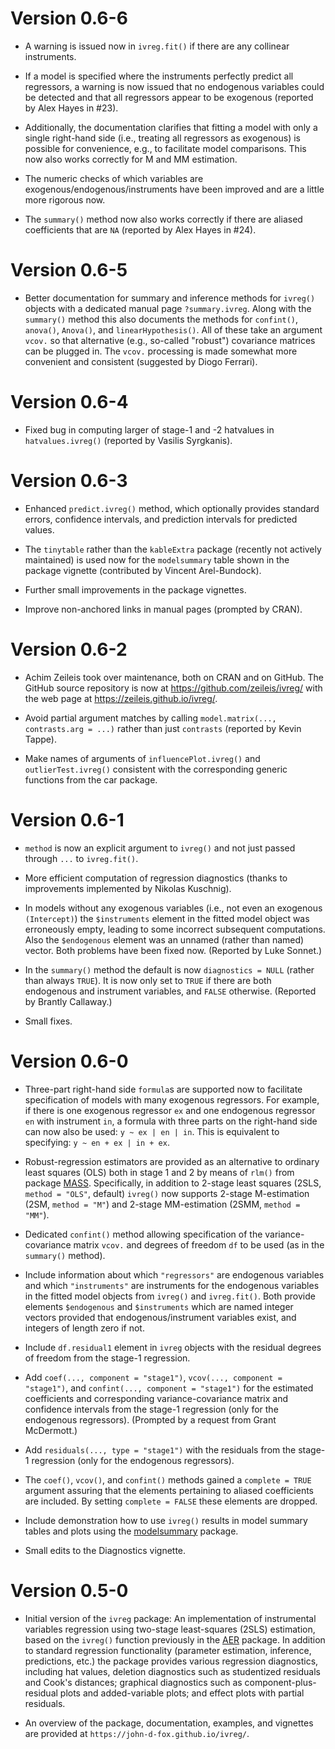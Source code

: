 # Version 0.6-6

* A warning is issued now in `ivreg.fit()` if there are any collinear instruments.

* If a model is specified where the instruments perfectly predict all regressors,
  a warning is now issued that no endogenous variables could be detected and that
  all regressors appear to be exogenous (reported by Alex Hayes in #23).
  
* Additionally, the documentation clarifies that fitting a model with only
  a single right-hand side (i.e., treating all regressors as exogenous)
  is possible for convenience, e.g., to facilitate model comparisons. This
  now also works correctly for M and MM estimation.

* The numeric checks of which variables are exogenous/endogenous/instruments
  have been improved and are a little more rigorous now.

* The `summary()` method now also works correctly if there are aliased
  coefficients that are `NA` (reported by Alex Hayes in #24).


# Version 0.6-5

* Better documentation for summary and inference methods for `ivreg()` objects
  with a dedicated manual page `?summary.ivreg`. Along with the `summary()`
  method this also documents the methods for `confint()`, `anova()`,
  `Anova()`, and `linearHypothesis()`. All of these take an argument `vcov.`
  so that alternative (e.g., so-called "robust") covariance matrices can be
  plugged in. The `vcov.` processing is made somewhat more convenient and
  consistent (suggested by Diogo Ferrari).


# Version 0.6-4

* Fixed bug in computing larger of stage-1 and -2 hatvalues in
  `hatvalues.ivreg()` (reported by Vasilis Syrgkanis).


# Version 0.6-3

* Enhanced `predict.ivreg()` method, which optionally provides standard errors,
  confidence intervals, and prediction intervals for predicted values.

* The `tinytable` rather than the `kableExtra` package (recently not actively maintained)
  is used now for the `modelsummary` table shown in the package vignette (contributed
  by Vincent Arel-Bundock).

* Further small improvements in the package vignettes.

* Improve non-anchored links in manual pages (prompted by CRAN).


# Version 0.6-2

* Achim Zeileis took over maintenance, both on CRAN and on GitHub. The GitHub
  source repository is now at <https://github.com/zeileis/ivreg/> with the web
  page at <https://zeileis.github.io/ivreg/>.

* Avoid partial argument matches by calling `model.matrix(..., contrasts.arg = ...)`
  rather than just `contrasts` (reported by Kevin Tappe).
  
* Make names of arguments of `influencePlot.ivreg()` and `outlierTest.ivreg()`
  consistent with the corresponding generic functions from the car package.


# Version 0.6-1

* `method` is now an explicit argument to `ivreg()` and not just passed through `...`
  to `ivreg.fit()`.
  
* More efficient computation of regression diagnostics (thanks to improvements
  implemented by Nikolas Kuschnig).

* In models without any exogenous variables (i.e., not even an exogenous `(Intercept)`)
  the `$instruments` element in the fitted model object was erroneously empty, leading
  to some incorrect subsequent computations. Also the `$endogenous` element was an
  unnamed (rather than named) vector. Both problems have been fixed now.
  (Reported by Luke Sonnet.)

* In the `summary()` method the default is now `diagnostics = NULL` (rather than
  always `TRUE`). It is now only set to `TRUE` if there are both endogenous and
  instrument variables, and `FALSE` otherwise. (Reported by Brantly Callaway.)

* Small fixes.


# Version 0.6-0

* Three-part right-hand side `formula`s are supported now to facilitate specification
  of models with many exogenous regressors. For example, if there is one exogenous
  regressor `ex` and one endogenous regressor `en` with instrument `in`, a formula
  with three parts on the right-hand side can now also be used: `y ~ ex | en | in`.
  This is equivalent to specifying: `y ~ en + ex | in + ex`.

* Robust-regression estimators are provided as an alternative to ordinary
  least squares (OLS) both in stage 1 and 2 by means of `rlm()` from package
  [MASS](https://CRAN.R-project.org/package=MASS). Specifically, in addition to
  2-stage least squares (2SLS, `method = "OLS"`, default) `ivreg()` now supports
  2-stage M-estimation (2SM, `method = "M"`) and 2-stage MM-estimation (2SMM,
  `method = "MM"`).

* Dedicated `confint()` method allowing specification of the variance-covariance
  matrix `vcov.` and degrees of freedom `df` to be used (as in the `summary()`
  method).

* Include information about which `"regressors"` are endogenous variables and
  which `"instruments"` are instruments for the endogenous variables in the
  fitted model objects from `ivreg()` and `ivreg.fit()`. Both provide elements
  `$endogenous` and `$instruments` which are named integer vectors provided
  that endogenous/instrument variables exist, and integers of length zero if
  not.
  
* Include `df.residual1` element in `ivreg` objects with the residual degrees
  of freedom from the stage-1 regression.

* Add `coef(..., component = "stage1")`, `vcov(..., component = "stage1")`, and
  `confint(..., component = "stage1")` for the estimated coefficients and
  corresponding variance-covariance matrix and confidence intervals from the
  stage-1 regression (only for the endogenous regressors). (Prompted by a request
  from Grant McDermott.)
  
* Add `residuals(..., type = "stage1")` with the residuals from the stage-1
  regression (only for the endogenous regressors).

* The `coef()`, `vcov()`, and `confint()` methods gained a `complete = TRUE` argument
  assuring that the elements pertaining to aliased coefficients are included.
  By setting `complete = FALSE` these elements are dropped.

* Include demonstration how to use `ivreg()` results in model summary tables
  and plots using the [modelsummary](https://CRAN.R-project.org/package=modelsummary)
  package.
  
* Small edits to the Diagnostics vignette.


# Version 0.5-0

* Initial version of the `ivreg` package: An implementation of instrumental
  variables regression using two-stage least-squares (2SLS) estimation, based on
  the `ivreg()` function previously in the
  [AER](https://CRAN.R-project.org/package=AER) package. In addition to standard
  regression functionality (parameter estimation, inference, predictions, etc.)
  the package provides various regression diagnostics, including hat values,
  deletion diagnostics such as studentized residuals and Cook's distances;
  graphical diagnostics such as component-plus-residual plots and added-variable
  plots; and effect plots with partial residuals.
  
* An overview of the package, documentation, examples, and vignettes are provided
  at `https://john-d-fox.github.io/ivreg/`.
